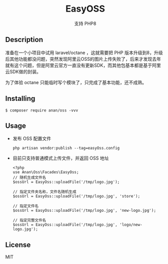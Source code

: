 <h1 align="center"> EasyOSS </h1>

<p align="center"> 支持 PHP8 </p>

## Description
准备在一个小项目中试用 laravel/octane ，这就需要把 PHP 版本升级到8，升级后其他功能都没问题，突然发现阿里云OSS的图片上传失败了，后来才发现去年就有这个问题，但是阿里云官方一直没有更新SDK，而其他包基本都是基于阿里云SDK做的封装。

为了体验 octane 只能临时写个模块了，只完成了基本功能，还不成熟。

## Installing

```shell
$ composer require anan/oss -vvv
```

## Usage
- 发布 OSS 配置文件

    `php artisan vendor:publish --tag=easyOss.config`


- 目前只支持普通模式上传文件，并返回 OSS 地址
    ```phpt
    <?php
    use Anan\Oss\Facades\EasyOss;
    // 随机生成文件名
    $ossUrl = EasyOss::uploadFile('/tmp/logo.jpg');
    
    // 指定文件夹名称，文件名随机生成
    $ossUrl = EasyOss::uploadFile('/tmp/logo.jpg', 'store');
    
    // 指定文件名
    $ossUrl = EasyOss::uploadFile('/tmp/logo.jpg', 'new-logo.jpg');
    
    // 指定完整文件名
    $ossUrl = EasyOss::uploadFile('/tmp/logo.jpg', 'logo/new-logo.jpg');
    
    ```


## License

MIT